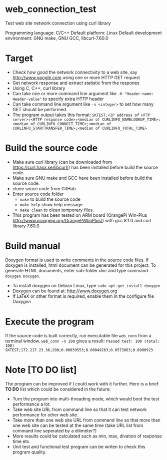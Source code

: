 # web_connection_test
Test web site network connection using curl library

Programming language: C/C++
Default platform: Linux
Default development environment: GNU make, GNU GCC, libcurl-7.60.0

# Target
* Check how good the network connectivity to a web site, say http://www.google.com using one or more HTTP GET request
* Get network response and extract statistic from the respones
* Using C, C++, curl library
* Can take one or more command line argument like `-H "Header-name: Header-value"` to specify extra HTTP header
* Can take command line argument like `-n <integer>` to set how many GET should be performed. 
* The program output takes this format: 
  `SKTEST;<IP address of HTTP server>;<HTTP response code>;<median of CURLINFO_NAMELOOKUP_TIME>;<median of CURLINFO_CONNECT_TIME>;<median of CURLINFO_STARTTRANSFER_TIME>;<median of CURLINFO_TOTAL_TIME>`
  
# Build the source code
* Make sure curl library (can be downloaded from https://curl.haxx.se/libcurl/) has been installed before build the source code. 
* Make sure GNU make and GCC have been installed before build the source code. 
* clone souce code from GitHub
* Enter source code folder
  * `make` to build the source code
  * `make help` show help message
  * `make clean` to clean temporary files.
* This program has been tested on ARM board (OrangePi Win-Plus http://www.orangepi.org/OrangePiWinPlus/) with gcc 8.1.0 and curl library 7.60.0

# Build manual
Doxygen format is used to write comments in the source code files. If doxygen is installed, html document can be generated for this project. To generate HTML documents, enter sub-folder *doc* and type command `doxygen Doxygen`.
* To install doxygen on Debian Linux, type `sudo apt-get install doxygen` 
* Doxygen can be found at: http://www.doxygen.org 
* If LaTeX or other format is required, enable them in the configure file *Doxygen*

# Execute the program
If the source code is built correctly, run executable file `web_conn` from a terminal window. 
`web_conn -n 100` gives a result:
`Passed test: 100 (total: 100)`
`SKTEST;172.217.23.36;200;0.00039553;0.00049263;0.0573863;0.0900923`

# Note [TO DO list]
The program can be improved if I could work with it further. Here is a brief **TO DO** list which could be considered in the future:
* Turn the program into multi-threading mode, which would boot the test performance a lot. 
* Take web site URL from command line so that it can test network performance for other web site. 
* Take more than one web site URL from command line so that more than one web site can be tested at the same time (take URL list from command line seperated by a dilimeter?)
* More results could be calculated such as min, max, divation of response time etc. 
* Unit test and functional test program can be writen to check this program quality.
